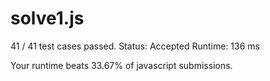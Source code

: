 # solve1.js

41 / 41 test cases passed.
Status: Accepted
Runtime: 136 ms

Your runtime beats 33.67% of javascript submissions.

